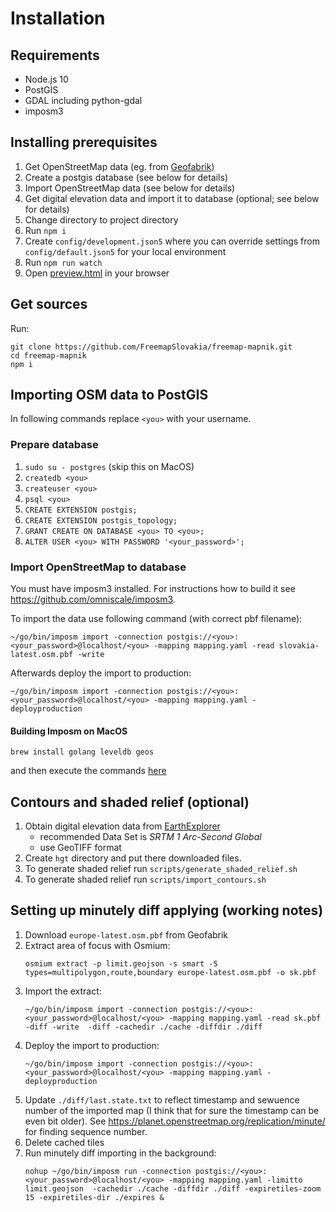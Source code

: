 # Installation

## Requirements

- Node.js 10
- PostGIS
- GDAL including python-gdal
- imposm3

## Installing prerequisites

1. Get OpenStreetMap data (eg. from [Geofabrik](http://download.geofabrik.de/))
1. Create a postgis database (see below for details)
1. Import OpenStreetMap data (see below for details)
1. Get digital elevation data and import it to database (optional; see below for details)
1. Change directory to project directory
1. Run `npm i`
1. Create `config/development.json5` where you can override settings from `config/default.json5` for your local environment
1. Run `npm run watch`
1. Open [preview.html](../preview.html) in your browser

## Get sources

Run:

```
git clone https://github.com/FreemapSlovakia/freemap-mapnik.git
cd freemap-mapnik
npm i
```

## Importing OSM data to PostGIS

In following commands replace `<you>` with your username.

### Prepare database

1. `sudo su - postgres` (skip this on MacOS)
1. `createdb <you>`
1. `createuser <you>`
1. `psql <you>`
1. `CREATE EXTENSION postgis;`
1. `CREATE EXTENSION postgis_topology;`
1. `GRANT CREATE ON DATABASE <you> TO <you>;`
1. `ALTER USER <you> WITH PASSWORD '<your_password>';`

### Import OpenStreetMap to database

You must have imposm3 installed. For instructions how to build it see https://github.com/omniscale/imposm3.

To import the data use following command (with correct pbf filename):

```
~/go/bin/imposm import -connection postgis://<you>:<your_password>@localhost/<you> -mapping mapping.yaml -read slovakia-latest.osm.pbf -write
```

Afterwards deploy the import to production:

```
~/go/bin/imposm import -connection postgis://<you>:<your_password>@localhost/<you> -mapping mapping.yaml -deployproduction
```

#### Building Imposm on MacOS

```
brew install golang leveldb geos
```

and then execute the commands [here](https://github.com/omniscale/imposm3/#compile)

## Contours and shaded relief (optional)

1. Obtain digital elevation data from [EarthExplorer](https://earthexplorer.usgs.gov/)
   - recommended Data Set is _SRTM 1 Arc-Second Global_
   - use GeoTIFF format
1. Create `hgt` directory and put there downloaded files.
1. To generate shaded relief run `scripts/generate_shaded_relief.sh`
1. To generate shaded relief run `scripts/import_contours.sh`

## Setting up minutely diff applying (working notes)

1. Download `europe-latest.osm.pbf` from Geofabrik
1. Extract area of focus with Osmium:
   ```
   osmium extract -p limit.geojson -s smart -S types=multipolygon,route,boundary europe-latest.osm.pbf -o sk.pbf
   ```
1. Import the extract:
   ```
   ~/go/bin/imposm import -connection postgis://<you>:<your_password>@localhost/<you> -mapping mapping.yaml -read sk.pbf -diff -write  -diff -cachedir ./cache -diffdir ./diff
   ```
1. Deploy the import to production:
   ```
   ~/go/bin/imposm import -connection postgis://<you>:<your_password>@localhost/<you> -mapping mapping.yaml -deployproduction
   ```
1. Update `./diff/last.state.txt` to reflect timestamp and sewuence number of the imported map (I think that for sure the timestamp can be even bit older).
   See https://planet.openstreetmap.org/replication/minute/ for finding sequence number.
1. Delete cached tiles
1. Run minutely diff importing in the background:
   ```
   nohup ~/go/bin/imposm run -connection postgis://<you>:<your_password>@localhost/<you> -mapping mapping.yaml -limitto limit.geojson  -cachedir ./cache -diffdir ./diff -expiretiles-zoom 15 -expiretiles-dir ./expires &
   ```
